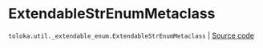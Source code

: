 # ExtendableStrEnumMetaclass
`toloka.util._extendable_enum.ExtendableStrEnumMetaclass` | [Source code](https://github.com/Toloka/toloka-kit/blob/v1.1.2/src/util/_extendable_enum.py#L38)

